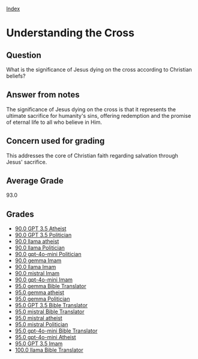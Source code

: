 
[Index](../index.md)
# Understanding the Cross
## Question
What is the significance of Jesus dying on the cross according to Christian beliefs?

## Answer from notes
The significance of Jesus dying on the cross is that it represents the ultimate sacrifice for humanity's sins, offering redemption and the promise of eternal life to all who believe in Him.

## Concern used for grading
This addresses the core of Christian faith regarding salvation through Jesus' sacrifice.

## Average Grade
93.0

## Grades
 * [90.0 GPT 3.5 Atheist](../answers/GPT_3.5_Atheist/Understanding_the_Cross.md)
 * [90.0 GPT 3.5 Politician](../answers/GPT_3.5_Politician/Understanding_the_Cross.md)
 * [90.0 llama atheist](../answers/llama_atheist/Understanding_the_Cross.md)
 * [90.0 llama Politician](../answers/llama_Politician/Understanding_the_Cross.md)
 * [90.0 gpt-4o-mini Politician](../answers/gpt-4o-mini_Politician/Understanding_the_Cross.md)
 * [90.0 gemma Imam](../answers/gemma_Imam/Understanding_the_Cross.md)
 * [90.0 llama Imam](../answers/llama_Imam/Understanding_the_Cross.md)
 * [90.0 mistral Imam](../answers/mistral_Imam/Understanding_the_Cross.md)
 * [90.0 gpt-4o-mini Imam](../answers/gpt-4o-mini_Imam/Understanding_the_Cross.md)
 * [95.0 gemma Bible Translator](../answers/gemma_Bible_Translator/Understanding_the_Cross.md)
 * [95.0 gemma atheist](../answers/gemma_atheist/Understanding_the_Cross.md)
 * [95.0 gemma Politician](../answers/gemma_Politician/Understanding_the_Cross.md)
 * [95.0 GPT 3.5 Bible Translator](../answers/GPT_3.5_Bible_Translator/Understanding_the_Cross.md)
 * [95.0 mistral Bible Translator](../answers/mistral_Bible_Translator/Understanding_the_Cross.md)
 * [95.0 mistral atheist](../answers/mistral_atheist/Understanding_the_Cross.md)
 * [95.0 mistral Politician](../answers/mistral_Politician/Understanding_the_Cross.md)
 * [95.0 gpt-4o-mini Bible Translator](../answers/gpt-4o-mini_Bible_Translator/Understanding_the_Cross.md)
 * [95.0 gpt-4o-mini Atheist](../answers/gpt-4o-mini_Atheist/Understanding_the_Cross.md)
 * [95.0 GPT 3.5 Imam](../answers/GPT_3.5_Imam/Understanding_the_Cross.md)
 * [100.0 llama Bible Translator](../answers/llama_Bible_Translator/Understanding_the_Cross.md)
